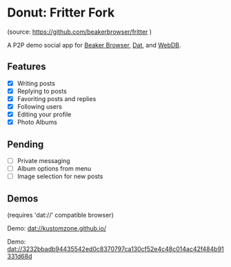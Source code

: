# Donut: Fritter Fork

(source: https://github.com/beakerbrowser/fritter )

A P2P demo social app for [Beaker Browser](https://github.com/beakerbrowser/beaker), [Dat](https://github.com/datproject/dat), and [WebDB](https://github.com/beakerbrowser/webdb).

## Features

- [x] Writing posts
- [x] Replying to posts
- [x] Favoriting posts and replies
- [x] Following users
- [x] Editing your profile
- [x] Photo Albums

## Pending

- [ ] Private messaging
- [ ] Album options from menu
- [ ] Image selection for new posts

## Demos

(requires 'dat://' compatible browser)

Demo: [dat://kustomzone.github.io/](dat://kustomzone.github.io/)

Demo: [dat://3232bbadb94435542ed0c8370797ca130cf52e4c48c014ac42f484b91331d68d](dat://3232bbadb94435542ed0c8370797ca130cf52e4c48c014ac42f484b91331d68d)
